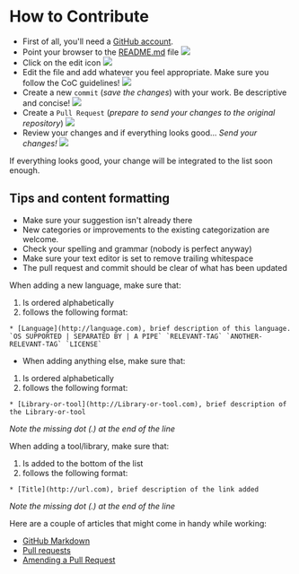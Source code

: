 # How to Contribute

* First of all, you'll need a [GitHub account](https://github.com/join).
* Point your browser to the [README.md](https://github.com/lvm/awesome-livecoding/blob/master/README.md) file
![](https://raw.githubusercontent.com/lvm/awesome-livecoding/images/readme.md.png)
* Click on the edit icon 
![](https://raw.githubusercontent.com/lvm/awesome-livecoding/images/click-edit.png)
* Edit the file and add whatever you feel appropriate. Make sure you follow the CoC guidelines!
![](https://raw.githubusercontent.com/lvm/awesome-livecoding/images/edit-file.png)
* Create a new `commit` (_save the changes_) with your work. Be descriptive and concise!
![](https://raw.githubusercontent.com/lvm/awesome-livecoding/images/save-commit.png)
* Create a `Pull Request` (_prepare to send your changes to the original repository_)
![](https://raw.githubusercontent.com/lvm/awesome-livecoding/images/new-pull-request.png)
* Review your changes and if everything looks good... _Send your changes!_
![](https://raw.githubusercontent.com/lvm/awesome-livecoding/images/create-pull-request.png)

If everything looks good, your change will be integrated to the list soon enough.  

## Tips and content formatting

* Make sure your suggestion isn't already there
* New categories or improvements to the existing categorization are welcome.
* Check your spelling and grammar (nobody is perfect anyway)
* Make sure your text editor is set to remove trailing whitespace
* The pull request and commit should be clear of what has been updated


When adding a new language, make sure that:

1. Is ordered alphabetically
2. follows the following format:
```
* [Language](http://language.com), brief description of this language. `OS SUPPORTED | SEPARATED BY | A PIPE` `RELEVANT-TAG` `ANOTHER-RELEVANT-TAG` `LICENSE`
```

* When adding anything else, make sure that:

1. Is ordered alphabetically
2. follows the following format:
```
* [Library-or-tool](http://Library-or-tool.com), brief description of the Library-or-tool
```
_Note the missing dot (.) at the end of the line_

When adding a tool/library, make sure that:

1. Is added to the bottom of the list
2. follows the following format:
```
* [Title](http://url.com), brief description of the link added
```
_Note the missing dot (.) at the end of the line_


Here are a couple of articles that might come in handy while working:

* [GitHub Markdown](https://help.github.com/categories/writing-on-github/)
* [Pull requests](https://help.github.com/articles/using-pull-requests/)
* [Amending a Pull Request](https://github.com/RichardLitt/docs/blob/master/amending-a-commit-guide.md)
